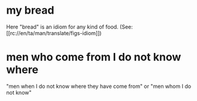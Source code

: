 # my bread

Here "bread" is an idiom for any kind of food. (See: [[rc://en/ta/man/translate/figs-idiom]])

# men who come from I do not know where

"men when I do not know where they have come from" or "men whom I do not know"

